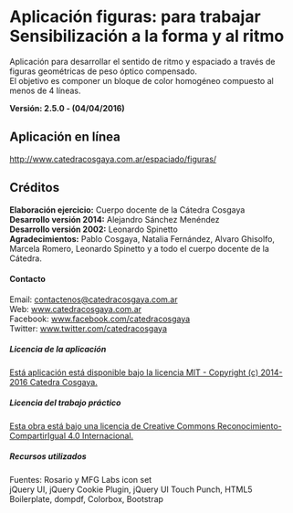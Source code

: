 # Aplicación figuras: para trabajar Sensibilización a la forma y al ritmo
Aplicación para desarrollar el sentido de ritmo y espaciado a través de figuras geométricas de peso óptico compensado.  
El objetivo es componer un bloque de color homogéneo compuesto al menos de 4 líneas.

**Versión: 2.5.0 - (04/04/2016)**

## Aplicación en línea
http://www.catedracosgaya.com.ar/espaciado/figuras/

## Créditos
**Elaboración ejercicio:** Cuerpo docente de la Cátedra Cosgaya  
**Desarrollo versión 2014:** Alejandro Sánchez Menéndez  
**Desarrollo versión 2002:** Leonardo Spinetto  
**Agradecimientos:** Pablo Cosgaya, Natalia Fernández, Alvaro Ghisolfo, Marcela Romero, Leonardo Spinetto y a todo el cuerpo docente de la Cátedra.  

#### Contacto
Email: contactenos@catedracosgaya.com.ar  
Web: www.catedracosgaya.com.ar  
Facebook: www.facebook.com/catedracosgaya  
Twitter: www.twitter.com/catedracosgaya  

##### Licencia de la aplicación
[Está aplicación está disponible bajo la licencia MIT - Copyright (c) 2014-2016 Catedra Cosgaya.](LICENSE.md)

##### Licencia del trabajo práctico
[Esta obra está bajo una licencia de Creative Commons Reconocimiento-CompartirIgual 4.0 Internacional.](http://creativecommons.org/licenses/by-sa/4.0/deed.es)

##### Recursos utilizados
Fuentes: Rosario y MFG Labs icon set  
jQuery UI, jQuery Cookie Plugin, jQuery UI Touch Punch, HTML5 Boilerplate, dompdf, Colorbox, Bootstrap

